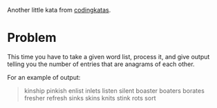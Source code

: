 Another little kata from [codingkatas](http://codekata.com/kata/kata06-anagrams/).

# Problem
This time you have to take a given word list, process it, and give output telling you the number of entries that are anagrams of each other.

For an example of output:

>kinship pinkish
>enlist inlets listen silent
>boaster boaters borates
>fresher refresh
>sinks skins
>knits stink
>rots sort

